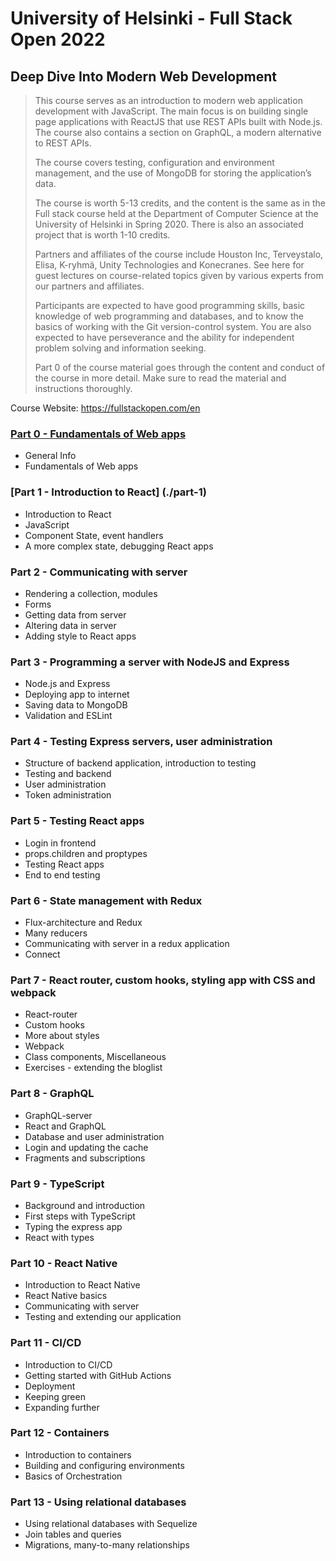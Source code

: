 # University of Helsinki - Full Stack Open 2022

## Deep Dive Into Modern Web Development

> This course serves as an introduction to modern web application development with JavaScript. The main focus is on building single page applications with ReactJS that use REST APIs built with Node.js. The course also contains a section on GraphQL, a modern alternative to REST APIs.
>
> The course covers testing, configuration and environment management, and the use of MongoDB for storing the application’s data.
>
> The course is worth 5-13 credits, and the content is the same as in the Full stack course held at the Department of Computer Science at the University of Helsinki in Spring 2020. There is also an associated project that is worth 1-10 credits.
>
> Partners and affiliates of the course include Houston Inc, Terveystalo, Elisa, K-ryhmä, Unity Technologies and Konecranes. See here for guest lectures on course-related topics given by various experts from our partners and affiliates.
>
> Participants are expected to have good programming skills, basic knowledge of web programming and databases, and to know the basics of working with the Git version-control system. You are also expected to have perseverance and the ability for independent problem solving and information seeking.
>
> Part 0 of the course material goes through the content and conduct of the course in more detail. Make sure to read the material and instructions thoroughly.

Course Website: https://fullstackopen.com/en

### [Part 0 - Fundamentals of Web apps](./part-0)
- General Info
- Fundamentals of Web apps

### [Part 1 - Introduction to React] (./part-1)
- Introduction to React
- JavaScript
- Component State, event handlers
- A more complex state, debugging React apps

### Part 2 - Communicating with server
- Rendering a collection, modules
- Forms
- Getting data from server
- Altering data in server
- Adding style to React apps

### Part 3 - Programming a server with NodeJS and Express
- Node.js and Express
- Deploying app to internet
- Saving data to MongoDB
- Validation and ESLint

### Part 4 - Testing Express servers, user administration
- Structure of backend application, introduction to testing
- Testing and backend
- User administration
- Token administration

### Part 5 - Testing React apps
- Login in frontend
- props.children and proptypes
- Testing React apps
- End to end testing

### Part 6 - State management with Redux
- Flux-architecture and Redux
- Many reducers
- Communicating with server in a redux application
- Connect

### Part 7 - React router, custom hooks, styling app with CSS and webpack
- React-router
- Custom hooks
- More about styles
- Webpack
- Class components, Miscellaneous
- Exercises - extending the bloglist

### Part 8 - GraphQL
- GraphQL-server
- React and GraphQL
- Database and user administration
- Login and updating the cache
- Fragments and subscriptions

### Part 9 - TypeScript
- Background and introduction
- First steps with TypeScript
- Typing the express app
- React with types

### Part 10 - React Native
- Introduction to React Native
- React Native basics
- Communicating with server
- Testing and extending our application

### Part 11 - CI/CD
- Introduction to CI/CD
- Getting started with GitHub Actions
- Deployment
- Keeping green
- Expanding further

### Part 12 - Containers
- Introduction to containers
- Building and configuring environments
- Basics of Orchestration

### Part 13 - Using relational databases
- Using relational databases with Sequelize
- Join tables and queries
- Migrations, many-to-many relationships

